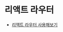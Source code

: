 # 리액트 라우터

- [리액트 라우터 사용해보기](https://junjangsee.tistory.com/entry/React-Router%EB%A5%BC-%ED%99%9C%EC%9A%A9%ED%95%B4-%EC%9B%90%ED%95%98%EB%8A%94-%ED%8E%98%EC%9D%B4%EC%A7%80%EB%A1%9C-%EC%9D%B4%EB%8F%99%ED%95%98%EA%B8%B0)
